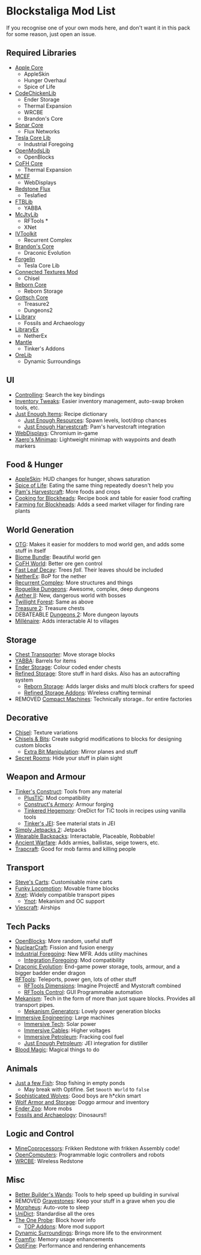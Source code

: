 # Blockstaliga Mod List

If you recognise one of your own mods here, and don't want it
in this pack for some reason, just open an issue.

## Required Libraries

- [Apple Core](https://minecraft.curseforge.com/projects/applecore)
	- AppleSkin
	- Hunger Overhaul
	- Spice of Life
- [CodeChickenLib](https://minecraft.curseforge.com/projects/codechicken-lib-1-8)
	- Ender Storage
	- Thermal Expansion
	- WRCBE
	- Brandon's Core
- [Sonar Core](https://minecraft.curseforge.com/projects/sonar-core)
	- Flux Networks
- [Tesla Core Lib](https://minecraft.curseforge.com/projects/tesla-core-lib)
	- Industrial Foregoing
- [OpenModsLib](https://minecraft.curseforge.com/projects/openmodslib)
	- OpenBlocks
- [CoFH Core](https://minecraft.curseforge.com/projects/cofhcore)
	- Thermal Expansion
- [MCEF](https://montoyo.net/wd3/?modid=mcef)
	- WebDisplays
- [Redstone Flux](https://minecraft.curseforge.com/projects/redstone-flux)
	- Teslafied
- [FTBLib](https://minecraft.curseforge.com/projects/ftblib)
	- YABBA
- [McJtyLib](https://minecraft.curseforge.com/projects/mcjtylib)
	- RFTools *
	- XNet
- [IVToolkit](https://minecraft.curseforge.com/projects/ivtoolkit)
	- Recurrent Complex
- [Brandon's Core](https://minecraft.curseforge.com/projects/brandons-core)
	- Draconic Evolution
- [Forgelin](https://minecraft.curseforge.com/projects/shadowfacts-forgelin)
	- Tesla Core Lib
- [Connected Textures Mod](https://minecraft.curseforge.com/projects/ctm)
	- Chisel
- [Reborn Core](https://minecraft.curseforge.com/projects/reborncore)
	- Reborn Storage
- [Gottsch Core](https://minecraft.curseforge.com/projects/gottschcore)
	- Treasure2
	- Dungeons2
- [LLibrary](https://minecraft.curseforge.com/projects/llibrary)
	- Fossils and Archaeology
- [LibraryEx](https://minecraft.curseforge.com/projects/libraryex)
	- NetherEx
- [Mantle](https://minecraft.curseforge.com/projects/mantle)
	- Tinker's Addons
- [OreLib](https://minecraft.curseforge.com/projects/orelib)
	- Dynamic Surroundings

## UI

- [Controlling](https://minecraft.curseforge.com/projects/controlling): Search the key bindings
- [Inventory Tweaks](https://minecraft.curseforge.com/projects/inventory-tweaks): Easier inventory management, auto-swap broken tools, etc.
- [Just Enough Items](https://minecraft.curseforge.com/projects/jei): Recipe dictionary
	- [Just Enough Resources](https://minecraft.curseforge.com/projects/just-enough-resources-jer): Spawn levels, loot/drop chances
	- [Just Enough Harvestcraft](https://minecraft.curseforge.com/projects/just-enough-harvestcraft): Pam's harvestcraft integration
- [WebDisplays](https://montoyo.net/wd3/?modid=webdisplays): Chromium in-game
- [Xaero\'s Minimap](https://minecraft.curseforge.com/projects/xaeros-minimap): Lightweight minimap with waypoints and death markers

## Food & Hunger

- [AppleSkin](https://minecraft.curseforge.com/projects/appleskin): HUD changes for hunger, shows saturation
- [Spice of Life](https://minecraft.curseforge.com/projects/the-spice-of-life): Eating the same thing repeatedly doesn't help you
- [Pam's Harvestcraft](https://minecraft.curseforge.com/projects/pams-harvestcraft): More foods and crops
- [Cooking for Blockheads](https://minecraft.curseforge.com/projects/cooking-for-blockheads): Recipe book and table for easier food crafting
- [Farming for Blockheads](https://minecraft.curseforge.com/projects/farming-for-blockheads): Adds a seed market villager for finding rare plants

## World Generation

- [OTG](https://minecraft.curseforge.com/projects/open-terrain-generator): Makes it easier for modders to mod world gen, and adds some stuff in itself
- [Biome Bundle](https://minecraft.curseforge.com/projects/biome-bundle): Beautiful world gen
- [CoFH World](https://minecraft.curseforge.com/projects/cofh-world): Better ore gen control
- [Fast Leaf Decay](https://minecraft.curseforge.com/projects/fast-leaf-decay): Trees _fall_. Their leaves should be included
- [NetherEx](https://minecraft.curseforge.com/projects/netherex): BoP for the nether
- [Recurrent Complex](https://minecraft.curseforge.com/projects/recurrent-complex): More structures and things
- [Roguelike Dungeons](https://minecraft.curseforge.com/projects/roguelike-dungeons): Awesome, complex, deep dungeons
- [Aether II](https://minecraft.curseforge.com/projects/the-aether-ii): New, dangerous world with bosses
- [Twillight Forest](https://minecraft.curseforge.com/projects/the-twilight-forest): Same as above
- [Treasure 2](https://minecraft.curseforge.com/projects/treasure2): Treasure chests
- DEBATEABLE [Dungeons 2](https://minecraft.curseforge.com/projects/dungeons2): More dungeon layouts
- [Millénaire](https://minecraft.curseforge.com/projects/millenaire): Adds interactable AI to villages

## Storage

- [Chest Transporter](https://minecraft.curseforge.com/projects/chest-transporter): Move storage blocks
- [YABBA](https://minecraft.curseforge.com/projects/yabba): Barrels for items
- [Ender Storage](https://minecraft.curseforge.com/projects/ender-storage-1-8): Colour coded ender chests
- [Refined Storage](https://minecraft.curseforge.com/projects/refined-storage): Store stuff in hard disks. Also has an autocrafting system
	- [Reborn Storage](https://minecraft.curseforge.com/projects/rebornstorage): Adds larger disks and multi block crafters for speed
	- [Refined Storage Addons](https://minecraft.curseforge.com/projects/refined-storage-addons): Wireless crafting terminal
- REMOVED [Compact Machines](https://minecraft.curseforge.com/projects/compact-machines): Technically storage.. for entire factories

## Decorative

- [Chisel](https://minecraft.curseforge.com/projects/chisel): Texture variations
- [Chisels & Bits](https://minecraft.curseforge.com/projects/chisels-bits): Create subgrid modifications to blocks for designing custom blocks
	- [Extra Bit Manipulation](https://minecraft.curseforge.com/projects/extra-bit-manipulation): Mirror planes and stuff
- [Secret Rooms](https://minecraft.curseforge.com/projects/secretroomsmod): Hide your stuff in plain sight

## Weapon and Armour

- [Tinker's Construct](https://minecraft.curseforge.com/projects/tinkers-construct): Tools from any material
	- [PlusTIC](https://minecraft.curseforge.com/projects/plustic): Mod compatibility
	- [Construct's Armory](https://minecraft.curseforge.com/projects/constructs-armory): Armour forging
	- [Tinkered Hegemony](https://minecraft.curseforge.com/projects/tinkered-hegemony): OreDict for TiC tools in recipes using vanilla tools
	- [Tinker's JEI](https://minecraft.curseforge.com/projects/tinkers-jei): See material stats in JEI
- [Simply Jetpacks 2](https://minecraft.curseforge.com/projects/simply-jetpacks-2): Jetpacks
- [Wearable Backpacks](https://minecraft.curseforge.com/projects/wearable-backpacks): Interactable, Placeable, Robbable!
- [Ancient Warfare](https://minecraft.curseforge.com/projects/ancient-warfare-2): Adds armies, ballistas, seige towers, etc.
- [Trapcraft](https://minecraft.curseforge.com/projects/trapcraft): Good for mob farms and killing people

## Transport

- [Steve's Carts](https://minecraft.curseforge.com/projects/steves-carts-reborn): Customisable mine carts
- [Funky Locomotion](https://minecraft.curseforge.com/projects/funky-locomotion): Movable frame blocks
- [Xnet](https://minecraft.curseforge.com/projects/xnet): Widely compatible transport pipes
	- [Ynot](https://minecraft.curseforge.com/projects/ynot): Mekanism and OC support
- [Viescraft](https://minecraft.curseforge.com/projects/viescraft-airships): Airships

## Tech Packs

- [OpenBlocks](https://minecraft.curseforge.com/projects/openblocks): More random, useful stuff
- [NuclearCraft](https://minecraft.curseforge.com/projects/nuclearcraft-mod): Fission and fusion energy
- [Industrial Foregoing](https://minecraft.curseforge.com/projects/industrial-foregoing): New MFR. Adds utility machines
	- [Integration Foregoing](https://minecraft.curseforge.com/projects/integration-foregoing): Mod compatibility
- [Draconic Evolution](https://minecraft.curseforge.com/projects/draconic-evolution): End-game power storage, tools, armour, and a bigger badder ender dragon
- [RFTools](https://minecraft.curseforge.com/projects/rftools): Teleports, power gen, lots of other stuff
	- [RFTools Dimensions](https://minecraft.curseforge.com/projects/rftools-dimensions): Imagine ProjectE and Mystcraft combined
	- [RFTools Control](https://minecraft.curseforge.com/projects/rftools-control): GUI Programmable automation
- [Mekanism](https://minecraft.curseforge.com/projects/mekanism): Tech in the form of more than just square blocks. Provides all transport pipes.
	- [Mekanism Generators](https://minecraft.curseforge.com/projects/mekanism-generators): Lovely power generation blocks
- [Immersive Engineering](https://minecraft.curseforge.com/projects/immersive-engineering): Large machines
	- [Immersive Tech](https://minecraft.curseforge.com/projects/immersive-tech): Solar power
	- [Immersive Cables](https://minecraft.curseforge.com/projects/immersive-cables): Higher voltages
	- [Immersive Petroleum](https://minecraft.curseforge.com/projects/immersive-petroleum): Fracking cool fuel
	- [Just Enough Petroleum](https://minecraft.curseforge.com/projects/just-enough-petroleum): JEI integration for distiller
- [Blood Magic](https://minecraft.curseforge.com/projects/blood-magic): Magical things to do

## Animals

- [Just a few Fish](https://minecraft.curseforge.com/projects/just-a-few-fish): Stop fishing in empty ponds
	- May break with Optifine. Set `Smooth World` to `false`
- [Sophisticated Wolves](https://minecraft.curseforge.com/projects/sophisticated-wolves): Good boys are h*ckin smart
- [Wolf Armor and Storage](https://minecraft.curseforge.com/projects/wolf-armor-and-storage): Doggo armour and inventory
- [Ender Zoo](https://minecraft.curseforge.com/projects/ender-zoo): More mobs
- [Fossils and Archaeology](https://minecraft.curseforge.com/projects/fossils): Dinosaurs!!

## Logic and Control

- [MineCoprocessors](https://minecraft.curseforge.com/projects/minecoprocessors): Frikken Redstone with frikken Assembly code!
- [OpenComputers](https://minecraft.curseforge.com/projects/opencomputers): Programmable logic controllers and robots
- [WRCBE](https://minecraft.curseforge.com/projects/wireless-redstone-cbe): Wireless Redstone

## Misc

- [Better Builder\'s Wands](https://minecraft.curseforge.com/projects/better-builders-wands): Tools to help speed up building in survival
- REMOVED [Gravestones](https://minecraft.curseforge.com/projects/gravestone-mod-graves): Keep your stuff in a grave when you die
- [Morpheus](https://minecraft.curseforge.com/projects/morpheus): Auto-vote to sleep
- [UniDict](https://minecraft.curseforge.com/projects/unidict): Standardise all the ores
- [The One Probe](https://minecraft.curseforge.com/projects/the-one-probe): Block hover info
	- [TOP Addons](https://minecraft.curseforge.com/projects/top-addons): More mod support
- [Dynamic Surroundings](https://minecraft.curseforge.com/projects/dynamic-surroundings): Brings more life to the environment
- [Foamfix](https://minecraft.curseforge.com/projects/foamfix-for-minecraft): Memory usage enhancements
- [OptiFine](https://optifine.net/downloads): Performance and rendering enhancements
